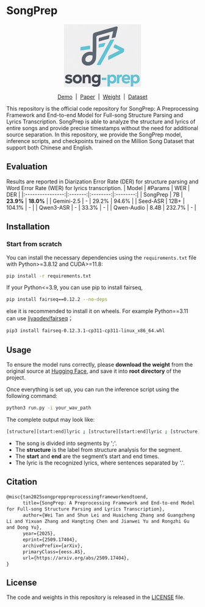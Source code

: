 # SongPrep
<p align="center"><img src="img/logo.jpg" width="40%"></p>
<p align="center">
    <a href="https://song-prep.github.io/demo/">Demo</a> &nbsp;|&nbsp; <a href="https://arxiv.org/abs/2509.17404">Paper</a>  &nbsp;|&nbsp; <a href="https://huggingface.co/waytan22/SongPrep-7B">Weight</a>  &nbsp;|&nbsp; <a href="https://huggingface.co/datasets/waytan22/SSLD-200">Dataset</a>
</p>
This repository is the official code repository for SongPrep: A Preprocessing Framework and End-to-end Model for Full-song Structure Parsing and Lyrics Transcription. SongPrep is able to analyze the structure and lyrics of entire songs and provide precise timestamps without the need for additional source separation. In this repository, we provide the SongPrep model, inference scripts, and checkpoints trained on the Million Song Dataset that support both Chinese and English.


## Evaluation
Results are reported in Diarization Error Rate (DER) for structure parsing and Word Error Rate (WER) for lyrics transcription.
| Model            | #Params | WER | DER |
|:----------------:|:-------:|:--------:|:--------:|
| SongPrep   | 7B | **23.9%** | **18.0%** |
| Gemini-2.5   | - | 29.2% | 94.6% |
| Seed-ASR         | 12B+ | 104.1% | - |
| Qwen3-ASR       | - | 33.3% | - |
| Qwen-Audio    | 8.4B | 232.7% | - |


## Installation

### Start from scratch

You can install the necessary dependencies using the `requirements.txt` file with Python>=3.8.12 and CUDA>=11.8:
```bash
pip install -r requirements.txt
```

If your Python<=3.9, you can use pip to install fairseq,
```bash
pip install fairseq==0.12.2 --no-deps
```
else it is recommended to install it on wheels. For example Python==3.11 can use [liyaodev/fairseq](https://github.com/liyaodev/fairseq/releases/tag/v0.12.3.1)；
```bash
pip3 install fairseq-0.12.3.1-cp311-cp311-linux_x86_64.whl
```

## Usage
To ensure the model runs correctly, please **download the weight** from the original source at [Hugging Face](https://huggingface.co/waytan22/SongPrep-7B), and save it into **root directory** of the project.

Once everything is set up, you can run the inference script using the following command:
```bash
python3 run.py -i your_wav_path
```
The complete output may look like:
```bash
[structure][start:end]lyric ; [structure][start:end]lyric ; [structure][start:end]lyric
```
- The song is divided into segments by ';'.
- The **structure** is the label from structure analysis for the segment.
- The **start** and **end** are the segment’s start and end times.
- The lyric is the recognized lyrics, where sentences separated by '.'.

## Citation
```
@misc{tan2025songpreppreprocessingframeworkendtoend,
      title={SongPrep: A Preprocessing Framework and End-to-end Model for Full-song Structure Parsing and Lyrics Transcription}, 
      author={Wei Tan and Shun Lei and Huaicheng Zhang and Guangzheng Li and Yixuan Zhang and Hangting Chen and Jianwei Yu and Rongzhi Gu and Dong Yu},
      year={2025},
      eprint={2509.17404},
      archivePrefix={arXiv},
      primaryClass={eess.AS},
      url={https://arxiv.org/abs/2509.17404}, 
}
```

## License
The code and weights in this repository is released in the [LICENSE](LICENSE)  file.

